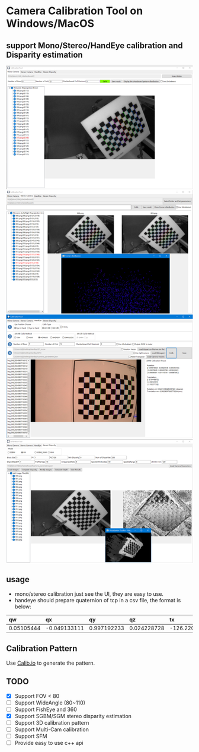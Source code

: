 # Camera Calibration Tool on Windows/MacOS
## support Mono/Stereo/HandEye calibration and Disparity estimation
![screenshot_mono](elements/screenshot1.png)  
![screenshot_stereo](elements/screenshot2.png) 
![screenshot_handeye](elements/screenshot3.png) 
![screenshot_disparity](elements/screenshot4.png)
## usage
* mono/stereo calibration just see the UI, they are easy to use.  
* handeye should prepare quaternion of tcp in a csv file, the format is below:  

|qw        |qx        |qy        |qz        |tx        |ty        |tz        |
|:---------|:---------|:---------|:---------|:---------|:---------|:---------|
|0.05105444|-0.049133111|0.997192233|0.024228728|-126.2206137|-161.8086994|-1045.676351|

## Calibration Pattern
Use [Calib.io](https://calib.io/pages/camera-calibration-pattern-generator) to generate the pattern.
## TODO
- [x]   Support FOV < 80
- [ ]   Support WideAngle (80~110)
- [ ]   Support FishEye and 360
- [x]   Support SGBM/SGM stereo disparity estimation
- [ ]   Support 3D calibration pattern
- [ ]   Support Multi-Cam calibration
- [ ]   Support SFM
- [ ]   Provide easy to use c++ api